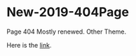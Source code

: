 # New-2019-404Page
Page 404 Mostly renewed. Other Theme.

Here is the <a href="https://fredericbinon.github.io/New-2019-404Page/">link</a>.
